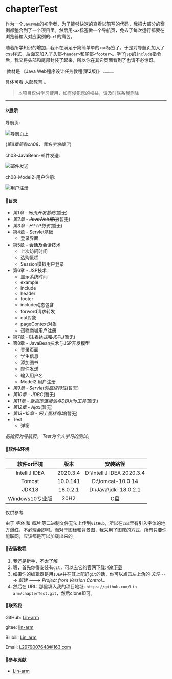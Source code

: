 # chapterTest

​		作为一个`JavaWeb`的初学者，为了能够快速的查看以前写的代码，我把大部分的案例都整合到了一个项目里。然后用`<a>`标签做一个导航页，免去了每次运行都要在浏览器输入对应案例的`url`的痛苦。

​		随着所学知识的增加，我不在满足于简简单单的`<a>`标签了，于是对导航页加入了css样式，后面又加入了头部`<header>`和尾部`<footer>`。学了jsp的`include`指令后，我又将头部和尾部封装了起来，所以你在其它页面看到了也请不必惊讶。

​		教材是  《Java Web程序设计任务教程(第2版)》        <img src="https://file.ryjiaoyu.com/ScreenShow/2210719cee1648795ebb" alt="JavaWeb程序设计" style="zoom:25%;" />

具体可看 [人邮教育](https://www.ryjiaoyu.com/book/details/44440) 。

> 本项目仅供学习使用，如有侵犯您的权益，请及时联系我删除

------

#### &#10024;展示

导航页: 

![导航页上](https://pic1.imgdb.cn/item/63713b1716f2c2beb1a11054.png)



(*第8章简称ch08，我名字涂掉了*)

ch08-JavaBean-邮件发送: 

![邮件发送](https://pic1.imgdb.cn/item/63713b0f16f2c2beb1a10b55.png)



ch08-Model2-用户注册: 

![用户注册](https://pic1.imgdb.cn/item/6371074916f2c2beb15f8964.png)



#### &#128640;目录

- *第1章 - ~~网页开发基础~~*(暂无)
- *第2章 - ~~JavaWeb概述~~*(暂无)
- *第3章 - ~~HTTP协议~~*(暂无)
- 第4章 - Servlet基础
  - 登录界面
- 第5章 - 会话及会话技术
  - 上次访问时间
  - 选购蛋糕
  - Session模拟用户登录
- 第6章 - JSP技术
  - 显示系统时间
  - example
  - include
  - header
  - footer
  - include动态包含
  - forword请求转发
  - out对象
  - pageContext对象
  - 蛋糕商城用户注册
- 第7章 - ~~EL表达式和JSTL~~(暂无)
- 第8章 - JavaBean技术与JSP开发模型
  - 登录页面
  - 学生信息
  - 添加图书
  - 邮件发送
  - 输入用户名
  - Model2 用户注册
- *第9章 - Servlet的高级特性*(暂无)
- *第10章 - JDBC*(暂无)
- *第11章 - 数据库连接池与DBUtils工具*(暂无)
- *第12章 - Ajax*(暂无)
- *第13~15章 - 网上蛋糕商城*(暂无)
- Test
  - 弹窗



*初始页为导航页。*
*Test为个人学习的测试。*



#### &#127752;软件&环境

|   软件or环境    |   版本   |         安装路径          |
| :-------------: | :------: | :-----------------------: |
|  IntelliJ IDEA  | 2020.3.4 | D:\IntelliJ IDEA 2020.3.4 |
|     Tomcat      | 10.0.141 |     D:\tomcat-10.0.14     |
|      JDK18      | 18.0.2.1 |   D:\Java\jdk-18.0.2.1    |
| Windows10专业版 |   20H2   |            C盘            |

仅供参考

由于 *字体* 和 *图片* 等二进制文件无法上传到`GitHub`，所以在`css`里有引入字体的地方爆红，不必理会即可。而对于图标和背景图，我采用了图床的方式，所有只要你能联网，应该都是可以加载出来的。



#### &#127827;安装教程

1.  我还是新手，不太了解
1.  嗯，首先你得安装有`git`，可以去它的官网下载: [Git下载](https://git-scm.com/download/win)
1.  如果你的编辑器是用`IDEA`并在其上配好`git`的话，你可以点击左上角的 *文件* ---> *新建* ---> *Project from Version Control...*
1.  然后在 URL: 那里填入我的项目地址: `https://github.com/Lin-arm/chapterTest.git`，然后clone即可。



#### &#128140;联系我

GitHub: [Lin-arm](https://github.com/Lin-arm)

gitee: [lin-arm](https://gitee.com/lin-arm)

Bilibili: [Lin_arm](https://space.bilibili.com/474895641?spm_id_from=333.1007.0.0)

Email: L2979007648@163.com



#### &#129309;参与贡献

- [Lin-arm](https://github.com/Lin-arm)
